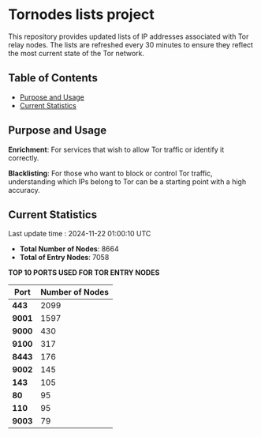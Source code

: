 # Tornodes lists project

This repository provides updated lists of IP addresses associated with Tor relay nodes. The lists are refreshed every 30 minutes to ensure they reflect the most current state of the Tor network.

## Table of Contents

- [Purpose and Usage](#purpose-and-usage)
- [Current Statistics](#current-statistics)


## Purpose and Usage

**Enrichment**: For services that wish to allow Tor traffic or identify it correctly.

**Blacklisting**: For those who want to block or control Tor traffic, understanding which IPs belong to Tor can be a starting point with a high accuracy.

## Current Statistics

Last update time : 2024-11-22 01:00:10 UTC

- **Total Number of Nodes**: 8664
- **Total of Entry Nodes**: 7058

**TOP 10 PORTS USED FOR TOR ENTRY NODES**

| **Port** | **Number of Nodes** |
|------|-----------------|
| **443**   | 2099  |
| **9001**   | 1597  |
| **9000**   | 430  |
| **9100**   | 317  |
| **8443**   | 176  |
| **9002**   | 145  |
| **143**   | 105  |
| **80**   | 95  |
| **110**   | 95  |
| **9003**   | 79  |

